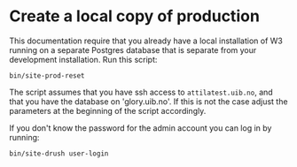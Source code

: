 # Create a local copy of production

This documentation require that you already have a local installation of W3
running on a separate Postgres database that is separate from your development
installation.  Run this script:

    bin/site-prod-reset

The script assumes that you have ssh access to `attilatest.uib.no`, and that
you have the database on 'glory.uib.no'.  If this is not the case adjust the
parameters at the beginning of the script accordingly.

If you don't know the password for the admin account you can log in by running:

    bin/site-drush user-login
